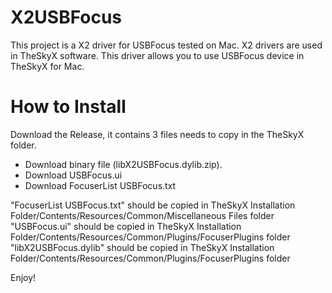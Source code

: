 # X2USBFocus

This project is a X2 driver for USBFocus tested on Mac. X2 drivers are used in TheSkyX software. This driver allows you to use USBFocus device in TheSkyX for Mac.

# How to Install

Download the Release, it contains 3 files needs to copy in the TheSkyX folder. 
* Download binary file (libX2USBFocus.dylib.zip).  
* Download USBFocus.ui
* Download FocuserList USBFocus.txt

"FocuserList USBFocus.txt" should be copied in TheSkyX Installation Folder/Contents/Resources/Common/Miscellaneous Files folder
"USBFocus.ui" should be copied in TheSkyX Installation Folder/Contents/Resources/Common/Plugins/FocuserPlugins folder
"libX2USBFocus.dylib" should be copied in TheSkyX Installation Folder/Contents/Resources/Common/Plugins/FocuserPlugins folder


Enjoy! 
